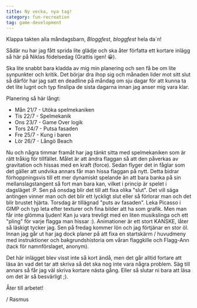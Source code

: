 ```yaml
---
title: Ny vecka, nya tag!
category: fun-recreation
tag: game-development
---
```


Klappa takten alla måndagsbarn, *Bloggfest*, *bloggfest* hela da´n!

Sådär nu har jag fått sprida lite glädje och ska åter författa ett kortare inlägg så här på Niklas födelsedag (Grattis igen! 😀).<!--more-->

Ska lite snabbt bara kladda av mig min planering och sen få be om lite synpunkter och kritik.
Det börjar dra ihop sig och månaden lider mot sitt slut så därför har jag satt en deadline på måndag om sju dagar för att kunna ta det lite lugnt och typ finslipa de sista dagarna innan jag anser mig vara klar.

Planering så här långt:

- Mån 21/7 - Utöka spelmekaniken
- Tis 22/7 - Spelmekanik
- Ons 23/7 - Game Over logik
- Tors 24/7 - Putsa fasaden
- Fre 25/7 - Kung i baren
- Lör 26/7 - Långö Beach

Nu och några timmar framåt har jag tänkt sitta med spelmekaniken som är rätt tråkig för tillfället. Målet är att ändra flaggan så att den påverkas av gravitation och hissas med en kraft (force). Sedan flyger det in fåglar som det gäller att undvika annars får man hissa flaggan på nytt. Detta bidrar förhoppningsvis till ett mer dynamiskt spelande än att bara banka på sin mellanslagstangent så fort man bara kan, vilket i princip är spelet i dagsläget :P.
Sen på onsdag blir det till att fixa olika "slut". Det vill säga antingen vinner man och det blir ett lyckligt slut eller så förlorar man och det blir brustet hjärta.
Torsdag är tillägnad "puts av fasaden". Leka Picasso i GIMP och typ leta efter texturer och fina bilder att ha som grafik. Men man får inte glömma ljuden! Kan ju vara trevligt med en liten musikslinga och ett "pling" för varje flagga man hissar :). Animationer är ett stort KANSKE, låter så läskigt tycker jag. Sen på fredag kommer lön och jag förtjänar en stor öl. Innan jag går ut har jag dock planer på att fixa en startskärm / huvudmeny med instruktioner och bakgrundshistoria om våran flaggkille och Flagg-Ann (tack för namnförslaget, anonym).

Det här inlägget blev visst inte så kort ändå, men det går alltid fortare att läsa än vad det tar att skriva så det ska nog inte vara några problem. Säg till annars så får jag väl skriva kortare nästa gång. Eller så slutar ni bara att läsa om det är så besvärligt ;).

Åter till arbetet!

/ Rasmus